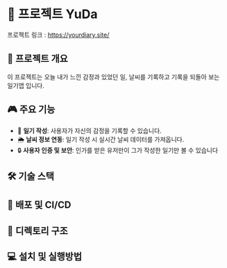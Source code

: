 # 🚀 프로젝트 YuDa 
프로젝트 링크 : https://yourdiary.site/

## 📌 프로젝트 개요
이 프로젝트는 오늘 내가 느낀 감정과 있었던 일, 날씨를 기록하고 기록을 되돌아 보는 일기앱 입니다.

## 🎮 주요 기능
- 📖 **일기 작성**: 사용자가 자신의 감정을 기록할 수 있습니다.
- 🌦 **날씨 정보 연동**: 일기 작성 시 실시간 날씨 데이터를 가져옵니다.
- 🔒 **사용자 인증 및 보안**: 인가를 받은 유저만이 그가 작성한 일기만 볼 수 있습니다
  
## 🛠️ 기술 스택

## 🚀 배포 및 CI/CD

## 📁 디렉토리 구조

## 💻 설치 및 실행방법

